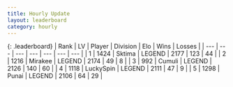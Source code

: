 ```yaml
---
title: Hourly Update
layout: leaderboard
category: hourly
---
```


{: .leaderboard}
| Rank | LV | Player | Division | Elo | Wins | Losses |
| --- | --- | --- | --- | --- | --- | --- |
| <span data-change="0">1</span> | 1424 | <span title="ID: 353063">Sktima</span> | LEGEND | <span data-change="0">2177</span> | <span data-change="0">123</span> | <span data-change="0">44</span> |
| <span data-change="0">2</span> | 1216 | <span title="ID: 416373">Mirakee</span> | LEGEND | <span data-change="0">2174</span> | <span data-change="0">49</span> | <span data-change="0">8</span> |
| <span data-change="0">3</span> | 992 | <span title="ID: 294236">Cumuli</span> | LEGEND | <span data-change="0">2126</span> | <span data-change="0">140</span> | <span data-change="0">60</span> |
| <span data-change="0">4</span> | 1118 | <span title="ID: 498412">LuckySpin</span> | LEGEND | <span data-change="0">2111</span> | <span data-change="0">47</span> | <span data-change="0">9</span> |
| <span data-change="0">5</span> | 1298 | <span title="ID: 361226">Punai</span> | LEGEND | <span data-change="0">2106</span> | <span data-change="0">64</span> | <span data-change="0">29</span> |